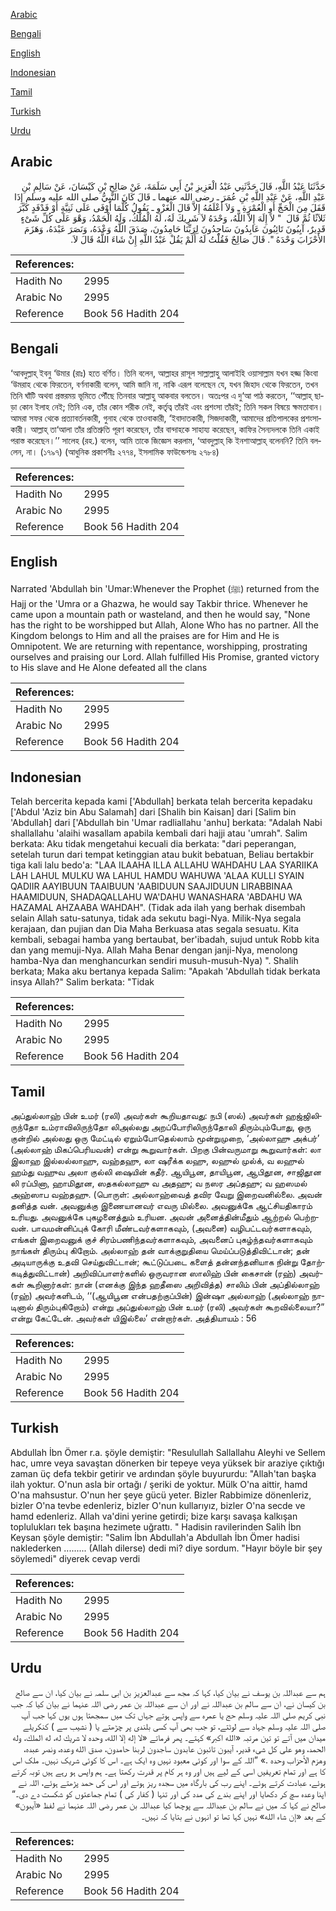 [Arabic](#arabic)

[Bengali](#bengali)

[English](#english)

[Indonesian](#indonesian)

[Tamil](#tamil)

[Turkish](#turkish)

[Urdu](#urdu)

## Arabic


<div dir="rtl" lang="ar" style={{fontSize:'larger',backgroundColor:'#f8f9fa',padding:20}}>
حَدَّثَنَا عَبْدُ اللَّهِ، قَالَ حَدَّثَنِي عَبْدُ الْعَزِيزِ بْنُ أَبِي سَلَمَةَ، عَنْ صَالِحِ بْنِ كَيْسَانَ، عَنْ سَالِمِ بْنِ عَبْدِ اللَّهِ، عَنْ عَبْدِ اللَّهِ بْنِ عُمَرَ ـ رضى الله عنهما ـ قَالَ كَانَ النَّبِيُّ صلى الله عليه وسلم إِذَا قَفَلَ مِنَ الْحَجِّ أَوِ الْعُمْرَةِ ـ وَلاَ أَعْلَمُهُ إِلاَّ قَالَ الْغَزْوِ ـ يَقُولُ كُلَّمَا أَوْفَى عَلَى ثَنِيَّةٍ أَوْ فَدْفَدٍ كَبَّرَ ثَلاَثًا ثُمَّ قَالَ ‏ "‏ لاَ إِلَهَ إِلاَّ اللَّهُ، وَحْدَهُ لاَ شَرِيكَ لَهُ، لَهُ الْمُلْكُ، وَلَهُ الْحَمْدُ، وَهْوَ عَلَى كُلِّ شَىْءٍ قَدِيرٌ، آيِبُونَ تَائِبُونَ عَابِدُونَ سَاجِدُونَ لِرَبِّنَا حَامِدُونَ، صَدَقَ اللَّهُ وَعْدَهُ، وَنَصَرَ عَبْدَهُ، وَهَزَمَ الأَحْزَابَ وَحْدَهُ ‏"‏‏.‏ قَالَ صَالِحٌ فَقُلْتُ لَهُ أَلَمْ يَقُلْ عَبْدُ اللَّهِ إِنْ شَاءَ اللَّهُ قَالَ لاَ‏.‏
</div>
<div style={{backgroundColor:'#f8f9fa',padding:20, marginBottom: 10}}><table> <thead> <tr> <th>References:</th> <th></th> </tr> </thead> <tbody><tr><td>Hadith No</td><td>2995</td></tr><tr><td>Arabic No</td><td>2995</td></tr><tr><td>Reference</td><td>Book 56 Hadith 204</td></tr></tbody></table></div>

## Bengali


<div dir="ltr" lang="bn" style={{fontSize:'larger',backgroundColor:'#f8f9fa',padding:20}}>
‘আবদুল্লাহ্ ইবনু ‘উমার (রাঃ) হতে বর্ণিত। তিনি বলেন, আল্লাহর রাসূল সাল্লাল্লাহু আলাইহি ওয়াসাল্লাম যখন হজ্জ কিংবা ‘উমরাহ থেকে ফিরতেন, বর্ণনাকারী বলেন, আমি জানি না, নাকি এরূপ বলেছেন যে, যখন জিহাদ থেকে ফিরতেন, তখন তিনি ঘাঁটি অথবা প্রস্তরময় ভূমিতে পৌঁছে তিনবার আল্লাহু আকবার বলতেন। অতঃপর এ দু‘আ পাঠ করতেন, ‘‘আল্লাহ্ ছাড়া কোন ইলাহ নেই; তিনি এক, তাঁর কোন শরীক নেই, কর্তৃত্ব তাঁরই এবং প্রশংসা তাঁরই; তিনি সকল বিষয়ে ক্ষমতাবান। আমরা সফর থেকে প্রত্যাবর্তনকারী, গুনাহ থেকে তাওবাকারী, ‘ইবাদাতকারী, সিজদাকারী, আমাদের প্রতিপালকের প্রশংসাকারী। আল্লাহ্ তা‘আলা তাঁর প্রতিশ্রুতি পূরণ করেছেন, তাঁর বান্দাহকে সাহায্য করেছেন, কাফির সৈন্যদলকে তিনি একাই পরাস্ত করেছেন।’’ সালেহ (রহ.) বলেন, আমি তাকে জিজ্ঞেস করলাম, ‘আবদুল্লাহ্ কি ইনশাআল্লাহ্ বলেননি? তিনি বললেন, না। (১৭৯৭) (আধুনিক প্রকাশনীঃ ২৭৭৪, ইসলামিক ফাউন্ডেশনঃ ২৭৮৪)
</div>
<div style={{backgroundColor:'#f8f9fa',padding:20, marginBottom: 10}}><table> <thead> <tr> <th>References:</th> <th></th> </tr> </thead> <tbody><tr><td>Hadith No</td><td>2995</td></tr><tr><td>Arabic No</td><td>2995</td></tr><tr><td>Reference</td><td>Book 56 Hadith 204</td></tr></tbody></table></div>

## English


<div dir="ltr" lang="en" style={{fontSize:'larger',backgroundColor:'#f8f9fa',padding:20}}>
Narrated 'Abdullah bin 'Umar:Whenever the Prophet (ﷺ) returned from the Hajj or the 'Umra or a Ghazwa, he would say Takbir thrice. Whenever he came upon a mountain path or wasteland, and then he would say, "None has the right to be worshipped but Allah, Alone Who has no partner. All the Kingdom belongs to Him and all the praises are for Him and He is Omnipotent. We are returning with repentance, worshipping, prostrating ourselves and praising our Lord. Allah fulfilled His Promise, granted victory to His slave and He Alone defeated all the clans
</div>
<div style={{backgroundColor:'#f8f9fa',padding:20, marginBottom: 10}}><table> <thead> <tr> <th>References:</th> <th></th> </tr> </thead> <tbody><tr><td>Hadith No</td><td>2995</td></tr><tr><td>Arabic No</td><td>2995</td></tr><tr><td>Reference</td><td>Book 56 Hadith 204</td></tr></tbody></table></div>

## Indonesian


<div dir="ltr" lang="id" style={{fontSize:'larger',backgroundColor:'#f8f9fa',padding:20}}>
Telah bercerita kepada kami ['Abdullah] berkata telah bercerita kepadaku ['Abdul 'Aziz bin Abu Salamah] dari [Shalih bin Kaisan] dari [Salim bin 'Abdullah] dari ['Abdullah bin 'Umar radliallahu 'anhu] berkata: "Adalah Nabi shallallahu 'alaihi wasallam apabila kembali dari hajji atau 'umrah". Salim berkata: Aku tidak mengetahui kecuali dia berkata: "dari peperangan, setelah turun dari tempat ketinggian atau bukit bebatuan, Beliau bertakbir tiga kali lalu bedo'a: "LAA ILAAHA ILLA ALLAHU WAHDAHU LAA SYARIIKA LAH LAHUL MULKU WA LAHUL HAMDU WAHUWA 'ALAA KULLI SYAIN QADIIR AAYIBUUN TAAIBUUN 'AABIDUUN SAAJIDUUN LIRABBINAA HAAMIDUUN, SHADAQALLAHU WA'DAHU WANASHARA 'ABDAHU WA HAZAMAL AHZAABA WAHDAH". (Tidak ada ilah yang berhak disembah selain Allah satu-satunya, tidak ada sekutu bagi-Nya. Milik-Nya segala kerajaan, dan pujian dan Dia Maha Berkuasa atas segala sesuatu. Kita kembali, sebagai hamba yang bertaubat, ber'ibadah, sujud untuk Robb kita dan yang memuji-Nya. Allah Maha Benar dengan janji-Nya, menolong hamba-Nya dan menghancurkan sendiri musuh-musuh-Nya) ". Shalih berkata; Maka aku bertanya kepada Salim: "Apakah 'Abdullah tidak berkata insya Allah?" Salim berkata: "Tidak
</div>
<div style={{backgroundColor:'#f8f9fa',padding:20, marginBottom: 10}}><table> <thead> <tr> <th>References:</th> <th></th> </tr> </thead> <tbody><tr><td>Hadith No</td><td>2995</td></tr><tr><td>Arabic No</td><td>2995</td></tr><tr><td>Reference</td><td>Book 56 Hadith 204</td></tr></tbody></table></div>

## Tamil


<div dir="ltr" lang="ta" style={{fontSize:'larger',backgroundColor:'#f8f9fa',padding:20}}>
அப்துல்லாஹ் பின் உமர் (ரலி) அவர்கள் கூறியதாவது: நபி (ஸல்) அவர்கள் ஹஜ்ஜிலிருந்தோ உம்ராவிலிருந்தோ லிஅல்லது அறப்போரிலிருந்தோலி திரும்பும்போது, ஒரு குன்றில் அல்லது ஒரு மேட்டில் ஏறும்போதெல்லாம் மூன்றுமுறை, ‘அல்லாஹு அக்பர்’ (அல்லாஹ் மிகப்பெரியவன்) என்று கூறுவார்கள். பிறகு பின்வருமாறு கூறுவார்கள்: லா இலாஹ இல்லல்லாஹு, வஹ்தஹு, லா ஷரீக்க லஹு, லஹுல் முல்க், வ லஹுல் ஹம்து வஹுவ அலா குல்லி ஷையின் கதீர். ஆயிபூன, தாயிபூன, ஆபிதூன, சாஜிதூன லி ரப்பினா, ஹாமிதூன, ஸதகல்லாஹு வ அதஹு; வ நஸர அப்தஹு; வ ஹஸமல் அஹ்ஸாப வஹ்தஹு. (பொருள்: அல்லாஹ்வைத் தவிர வேறு இறைவனில்லை. அவன் தனித்த வன். அவனுக்கு இணையானவர் எவரு மில்லை. அவனுக்கே ஆட்சியதிகாரம் உரியது. அவனுக்கே புகழனைத்தும் உரியன. அவன் அனைத்தின்மீதும் ஆற்றல் பெற்றவன். பாவமன்னிப்புக் கோரி மீண்டவர்களாகவும், (அவனை) வழிபட்டவர்களாகவும், எங்கள் இறைவனுக் குச் சிரம்பணிந்தவர்களாகவும், அவனைப் புகழ்ந்தவர்களாகவும் நாங்கள் திரும்பு கிறோம். அல்லாஹ் தன் வாக்குறுதியை மெய்ப்படுத்திவிட்டான்; தன் அடியாருக்கு உதவி செய்துவிட்டான்; கூட்டுப்படை களைத் தன்னந்தனியாக நின்று தோற்கடித்துவிட்டான்) அறிவிப்பாளர்களில் ஒருவரான ஸாலிஹ் பின் கைசான் (ரஹ்) அவர்கள் கூறினார்கள்: நான் (எனக்கு இந்த ஹதீஸை அறிவித்த) சாலிம் பின் அப்தில்லாஹ் (ரஹ்) அவர்களிடம், ‘‘(ஆயிபூன என்பதற்குப்பின்) இன்ஷா அல்லாஹ் (அல்லாஹ் நாடினால் திரும்புகிறோம்) என்று அப்துல்லாஹ் பின் உமர் (ரலி) அவர்கள் கூறவில்லையா?” என்று கேட்டேன். அவர்கள் யிஇல்லை’ என்றார்கள். அத்தியாயம் : 56
</div>
<div style={{backgroundColor:'#f8f9fa',padding:20, marginBottom: 10}}><table> <thead> <tr> <th>References:</th> <th></th> </tr> </thead> <tbody><tr><td>Hadith No</td><td>2995</td></tr><tr><td>Arabic No</td><td>2995</td></tr><tr><td>Reference</td><td>Book 56 Hadith 204</td></tr></tbody></table></div>

## Turkish


<div dir="ltr" lang="tr" style={{fontSize:'larger',backgroundColor:'#f8f9fa',padding:20}}>
Abdullah İbn Ömer r.a. şöyle demiştir: "Resulullah Sallallahu Aleyhi ve Sellem hac, umre veya savaştan dönerken bir tepeye veya yüksek bir araziye çıktığı zaman üç defa tekbir getirir ve ardından şöyle buyururdu: "Allah'tan başka ilah yoktur. O'nun asla bir ortağı / şeriki de yoktur. Mülk O'na aittir, hamd O'na mahsustur. O'nun her şeye gücü yeter. Bizler Rabbimize dönenleriz, bizler O'na tevbe edenleriz, bizler O'nun kullarıyız, bizler O'na secde ve hamd edenleriz. Allah va'dini yerine getirdi; bize karşı savaşa kalkışan toplulukları tek başına hezimete uğrattı. " Hadisin ravilerinden Salih İbn Keysan şöyle demiştir: "Salim İbn Abdullah'a Abdullah İbn Ömer hadisi naklederken ......... (Allah dilerse) dedi mi? diye sordum. "Hayır böyle bir şey söylemedi" diyerek cevap verdi
</div>
<div style={{backgroundColor:'#f8f9fa',padding:20, marginBottom: 10}}><table> <thead> <tr> <th>References:</th> <th></th> </tr> </thead> <tbody><tr><td>Hadith No</td><td>2995</td></tr><tr><td>Arabic No</td><td>2995</td></tr><tr><td>Reference</td><td>Book 56 Hadith 204</td></tr></tbody></table></div>

## Urdu


<div dir="rtl" lang="ur" style={{fontSize:'larger',backgroundColor:'#f8f9fa',padding:20}}>
ہم سے عبداللہ بن یوسف نے بیان کیا، کہا کہ مجھ سے عبدالعزیز بن ابی سلمہ نے بیان کیا، ان سے صالح بن کیسان نے، ان سے سالم بن عبداللہ نے اور ان سے عبداللہ بن عمر رضی اللہ عنہما نے بیان کیا کہ جب نبی کریم صلی اللہ علیہ وسلم حج یا عمرہ سے واپس ہوتے جہاں تک میں سمجھتا ہوں یوں کہا جب آپ صلی اللہ علیہ وسلم جہاد سے لوٹتے، تو جب بھی آپ کسی بلندی پر چڑھتے یا ( نشیب سے ) کنکریلے میدان میں آتے تو تین مرتبہ «الله اكبر» کہتے۔ پھر فرماتے «لا إله إلا الله،‏‏‏‏ وحده لا شريك له،‏‏‏‏ له الملك،‏‏‏‏ وله الحمد،‏‏‏‏ وهو على كل شىء قدير،‏‏‏‏ آيبون تائبون عابدون ساجدون لربنا حامدون،‏‏‏‏ صدق الله وعده،‏‏‏‏ ونصر عبده،‏‏‏‏ وهزم الأحزاب وحده‏ ‏‏.‏» ”اللہ کے سوا اور کوئی معبود نہیں وہ ایک ہے۔ اس کا کوئی شریک نہیں۔ ملک اس کا ہے اور تمام تعریفیں اسی کے لیے ہیں اور وہ ہر کام پر قدرت رکھتا ہے۔ ہم واپس ہو رہے ہیں توبہ کرتے ہوئے، عبادت کرتے ہوئے۔ اپنے رب کی بارگاہ میں سجدہ ریز ہوتے اور اس کی حمد پڑھتے ہوئے، اللہ نے اپنا وعدہ سچ کر دکھایا اور اپنے بندے کی مدد کی اور تنہا ( کفار کی ) تمام جماعتوں کو شکست دے دی۔“ صالح نے کہا کہ میں نے سالم بن عبداللہ سے پوچھا کیا عبداللہ بن عمر رضی اللہ عنہما نے لفظ «آيبون» کے بعد «إن شاء الله» نہیں کہا تھا تو انہوں نے بتایا کہ نہیں۔
</div>
<div style={{backgroundColor:'#f8f9fa',padding:20, marginBottom: 10}}><table> <thead> <tr> <th>References:</th> <th></th> </tr> </thead> <tbody><tr><td>Hadith No</td><td>2995</td></tr><tr><td>Arabic No</td><td>2995</td></tr><tr><td>Reference</td><td>Book 56 Hadith 204</td></tr></tbody></table></div>